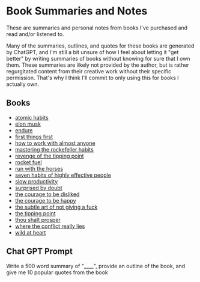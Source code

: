 # Book Summaries and Notes

These are summaries and personal notes from books I've purchased and read and/or listened to.

Many of the summaries, outlines, and quotes for these books are generated by ChatGPT, and I'm still a bit unsure of how I feel about letting it "get better" by writing summaries of books without knowing for sure that I own them. These summaries are likely not provided by the author, but is rather regurgitated content from their creative work without their specific permission. That's why I think I'll commit to only using this for books I actually own.

## Books
* [atomic habits](atomic_habits.md)
* [elon musk](elon_musk.md)
* [endure](endure.md)
* [first things first](first%20things%20first.md)
* [how to work with almost anyone](how_to_work_with_almost_anyone.md)
* [mastering the rockefeller habits](mastering_the_rockefeller_habits.md)
* [revenge of the tipping point](#)
* [rocket fuel](rocket_fuel.md)
* [run with the horses](run_with_the_horses.md)
* [seven habits of highly effective people](seven_habits.md)
* [slow productivity](slow_productivity.md)
* [surprised by doubt](surprised_by_doubt.md)
* [the courage to be disliked](the_courage_to_be_disliked.md)
* [the courage to be happy](the_courage_to_be_happy.md)
* [the subtle art of not giving a fuck](the_subtle_art_of_not_giving_a_fuck.md)
* [the tipping point](the_tipping_point.md)
* [thou shalt prosper](thou_shalt_prosper.md)
* [where the conflict really lies](where_the_conflict_really_lies.md)
* [wild at heart](wild_at_heart.md)

## Chat GPT Prompt

Write a 500 word summary of "____", provide an outline of the book, and give me 10 popular quotes from the book
